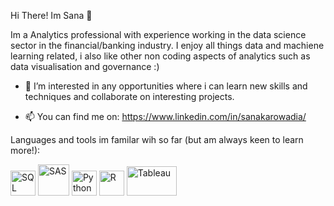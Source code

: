 Hi There! Im Sana 👋

Im a Analytics professional with experience working in the data science sector in the financial/banking industry. I enjoy all things data and machiene learning related, i also like other non coding aspects of analytics such as data visualisation and governance :) 

- 👀 I’m interested in any opportunities where i can learn new skills and techniques and collaborate on interesting projects.

- 📫 You can find me on: https://www.linkedin.com/in/sanakarowadia/


Languages and tools im familar wih so far (but am always keen to learn more!):


<img src="https://www.clipartmax.com/png/full/243-2432711_azure-sql-database-icon.png" width="40" height="40" alt="SQL">              <img src="https://symbols.getvecta.com/stencil_95/16_sas.e7087621db.png" width="50" height="50" alt="SAS">                  <img src="https://upload.wikimedia.org/wikipedia/commons/thumb/c/c3/Python-logo-notext.svg/1200px-Python-logo-notext.svg.png" width="40" height="40" alt="Python">                            <img src="https://d33wubrfki0l68.cloudfront.net/3099a8a5ab437c8cca2446dfb08383ecfca761ec/0377b/wp-content/uploads/2014/06/rstudio-ball.png" width="40" height="40" alt="R">                                                <img src="https://logos-world.net/wp-content/uploads/2021/10/Tableau-Emblem.png" width="80" height="47" alt="Tableau">  




<!---
sanak55/sanak55 is a ✨ special ✨ repository because its `README.md` (this file) appears on your GitHub profile.
You can click the Preview link to take a look at your changes.
--->
